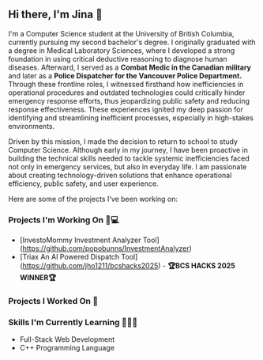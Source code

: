 ## Hi there, I'm Jina 👋

I'm a Computer Science student at the University of British Columbia, currently pursuing my second bachelor's degree.
I originally graduated with a degree in Medical Laboratory Sciences, where I developed a strong foundation in using critical deductive reasoning to diagnose human diseases. Afterward, I served as a **Combat Medic in the Canadian military** and later as a **Police Dispatcher for the Vancouver Police Department.**
Through these frontline roles, I witnessed firsthand how inefficiencies in operational procedures and outdated technologies could critically hinder emergency response efforts, thus jeopardizing public safety and reducing response effectiveness. These experiences ignited my deep passion for identifying and streamlining inefficient processes, especially in high-stakes environments. 

Driven by this mission, I made the decision to return to school to study Computer Science.
Although early in my journey, I have been proactive in building the technical skills needed to tackle systemic inefficiencies faced not only in emergency services, but also in everyday life. I am passionate about creating technology-driven solutions that enhance operational efficiency, public safety, and user experience.

Here are some of the projects I've been working on: 

### Projects I'm Working On 🌱💻
- [InvestoMommy Investment Analyzer Tool] (https://github.com/popobunns/InvestmentAnalyzer)
- [Triax An AI Powered Dispatch Tool] (https://github.com/jho1211/bcshacks2025) - **🏆BCS HACKS 2025 WINNER🏆**

### Projects I Worked On 📁

### Skills I'm Currently Learning 👩🏻‍💻
- Full-Stack Web Development 
- C++ Programming Language


